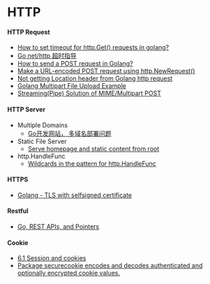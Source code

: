# HTTP

#### HTTP Request
* [How to set timeout for http.Get() requests in golang?](http://stackoverflow.com/questions/16895294/how-to-set-timeout-for-http-get-requests-in-golang)
* [Go net/http 超时指导](http://www.oschina.net/translate/the-complete-guide-to-golang-net-http-timeouts)
* [How to send a POST request in Golang?](http://stackoverflow.com/questions/24493116/how-to-send-a-post-request-in-golang)
* [Make a URL-encoded POST request using http.NewRequest()](http://stackoverflow.com/questions/19253469/make-a-url-encoded-post-request-using-http-newrequest)
* [Not getting Location header from Golang http request](http://stackoverflow.com/questions/38602740/not-getting-location-header-from-golang-http-request)
* [Golang Multipart File Upload Example](https://matt.aimonetti.net/posts/2013/07/01/golang-multipart-file-upload-example/)
* [Streaming(Pipe) Solution of  MIME/Multipart POST](https://github.com/sclevine/cflocal/blob/master/remote/droplet.go)

#### HTTP Server
* Multiple Domains 
    * [Go开发网站， 多域名部署问题](https://segmentfault.com/q/1010000000146140)
* Static File Server
    * [Serve homepage and static content from root](http://stackoverflow.com/questions/14086063/serve-homepage-and-static-content-from-root)
* http.HandleFunc
    * [Wildcards in the pattern for http.HandleFunc](http://stackoverflow.com/questions/6564558/wildcards-in-the-pattern-for-http-handlefunc)

#### HTTPS
  * [Golang - TLS with selfsigned certificate](http://stackoverflow.com/questions/22666163/golang-tls-with-selfsigned-certificate)

#### Restful
* [Go, REST APIs, and Pointers](https://willnorris.com/2014/05/go-rest-apis-and-pointers)

#### Cookie
* [6.1 Session and cookies](https://astaxie.gitbooks.io/build-web-application-with-golang/content/en/06.1.html)
* [Package securecookie encodes and decodes authenticated and optionally encrypted cookie values.](http://www.gorillatoolkit.org/pkg/securecookie)
